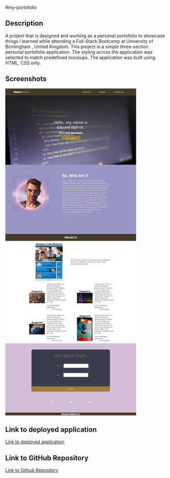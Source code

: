 #my-portofolio

## Description
A project that is designed and working as a personal portofolio  to showcase things I learned while attending a Full-Stack Bootcamp
at University of Birmingham , United Kingdom.
This project is a simple three-section personal portofolio application.
The styling across the application was selected to match predefined mockups.
The application was built using HTML, CSS only.

## Screenshots

![Eduard's Personal Portofolio](./assets/images/Eduard%20Bahrin%20Personal%20Portofolio.png)

## Link to deployed application

[Link to deployed application](https://eduardbahrin.github.io/my-portofolio/)

## Link to GitHub Repository

[Link to Github Repository](https://github.com/eduardbahrin/my-portofolio)

